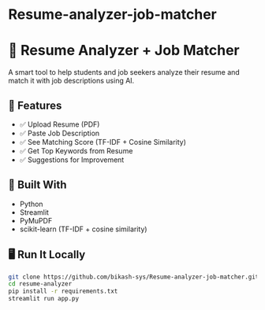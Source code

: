 # Resume-analyzer-job-matcher
# 📄 Resume Analyzer + Job Matcher

A smart tool to help students and job seekers analyze their resume and match it with job descriptions using AI.

## 🚀 Features
- ✅ Upload Resume (PDF)
- ✅ Paste Job Description
- ✅ See Matching Score (TF-IDF + Cosine Similarity)
- ✅ Get Top Keywords from Resume
- ✅ Suggestions for Improvement

## 🧰 Built With
- Python
- Streamlit
- PyMuPDF
- scikit-learn (TF-IDF + cosine similarity)

## 🖥️ Run It Locally

```bash
git clone https://github.com/bikash-sys/Resume-analyzer-job-matcher.git
cd resume-analyzer
pip install -r requirements.txt
streamlit run app.py
